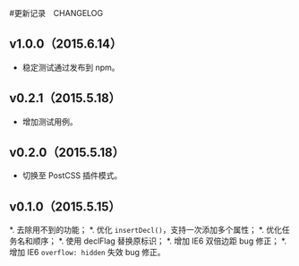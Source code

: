 #更新记录　CHANGELOG

## v1.0.0（2015.6.14）
* 稳定测试通过发布到 npm。

## v0.2.1（2015.5.18）
* 增加测试用例。

## v0.2.0（2015.5.18）
* 切换至 PostCSS 插件模式。

## v0.1.0（2015.5.15）
*. 去除用不到的功能；
*. 优化 `insertDecl()`，支持一次添加多个属性；
*. 优化任务名和顺序；
*. 使用 declFlag 替换原标识；
*. 增加 IE6 双倍边距 bug 修正；
*. 增加 IE6 `overflow: hidden` 失效 bug 修正。
